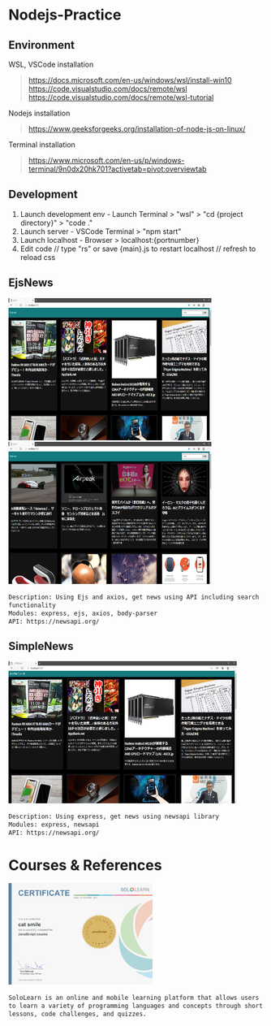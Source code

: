 # Nodejs-Practice

## Environment
WSL, VSCode installation
 > https://docs.microsoft.com/en-us/windows/wsl/install-win10  
 > https://code.visualstudio.com/docs/remote/wsl  
 > https://code.visualstudio.com/docs/remote/wsl-tutorial  
 
Nodejs installation 
 > https://www.geeksforgeeks.org/installation-of-node-js-on-linux/  
 
Terminal installation  
> https://www.microsoft.com/en-us/p/windows-terminal/9n0dx20hk701?activetab=pivot:overviewtab  

## Development
1) Launch development env - Launch Terminal > "wsl" > "cd {project directory}" > "code ."  
2) Launch server - VSCode Terminal > "npm start" 
3) Launch localhost - Browser > localhost:{portnumber}
4) Edit code // type "rs" or save {main}.js to restart localhost // refresh to reload css  

## EjsNews
<p float="left">
  <img src="EjsNews/sample_main.png" alt="sample image main" width="400" height="280">  
  <img src="EjsNews/sample_search.png" alt="sample image search" width="400" height="280">  
</p>

```
Description: Using Ejs and axios, get news using API including search functionality  
Modules: express, ejs, axios, body-parser  
API: https://newsapi.org/  
```

## SimpleNews
<img src="SimpleNews/sample_main.png" alt="sample image main" width="450" height="280">  

```
Description: Using express, get news using newsapi library  
Modules: express, newsapi  
API: https://newsapi.org/  
```


# Courses & References
<img src="0_reference/sololearn-certjs-1024-15106323.jpg" alt="sample image main" height="200"> 

```
SoloLearn is an online and mobile learning platform that allows users to learn a variety of programming languages and concepts through short lessons, code challenges, and quizzes.
```

